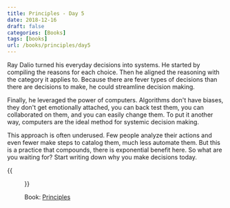 ```yaml
---
title: Principles - Day 5
date: 2018-12-16
draft: false
categories: [Books]
tags: [books]
url: /books/principles/day5
---
```


Ray Dalio turned his everyday decisions into systems. He
started by compiling the reasons for each choice. Then he aligned the
reasoning with the category it applies to. Because there are fever types
of decisions than there are decisions to make, he could streamline decision
making.

Finally, he leveraged the power of computers. Algorithms
don't have biases, they don't get emotionally attached, you can back
test them, you can collaborated on them, and you can easily change them. To put it
another way, computers are the ideal method for systemic decision making.

This approach is often underused. Few people analyze their actions
and even fewer make steps to catalog them, much less automate them. But this is
a practice that compounds, there is exponential benefit here. So
what are you waiting for? Start writing down why you make decisions today.

{{<figure src="/img/principles.jpg" alt="Principles" link="https://amzn.to/2SEysjr">}}

Book: [Principles](https://amzn.to/2SEysjr)
